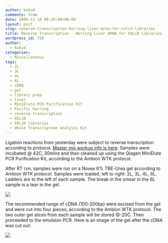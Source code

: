 ```yaml
---
author: kubu4
comments: true
date: 2009-12-10 00:29:08+00:00
layout: post
slug: reverse-transcription-herring-liver-mrna-for-solid-libraries
title: Reverse Transcription - Herring Liver mRNA for SOLiD Libraries
wordpress_id: 758
author:
  - kubu4
categories:
  - Miscellaneous
tags:
  - 2L
  - 3L
  - 4L
  - 6L
  - cDNA
  - gel
  - library prep
  - liver
  - MiniElute PCR Purification Kit
  - Pacific herring
  - reverse transcription
  - SOLiD
  - SOLiD libraries
  - Whole Transcriptome Analysis Kit
---
```


Ligation reactions from yesterday were subject to reverse transcription according to protocol. [Master mix workup info is here](http://eagle.fish.washington.edu/Arabidopsis/Notebook%20Workup%20Files/20091209-01.jpg). Samples were incubated @ 42C, 30mins and then cleaned up using the Qiagen MiniElute PCR Purification Kit, according to the Ambion WTK protocol.

After RT rxn, samples were run on a Novex 6% TBE-Urea gel according to Ambion WTK protocol. Samples were loaded, left to right: 2L, 3L, 4L, 6L. Ladders are to the left of each sample. The break in the smear in the 6L sample is a tear in the gel.

![](http://eagle.fish.washington.edu/Arabidopsis/20091209-01.jpg)

The recommended range of cDNA (100-200bp) were excised from the gel and were cut into four pieces, according to the Ambion WTK protocol. The two outer gel slices from each sample will be stored @-20C. Then proceeded to the emulsion PCR. Here is an image of the gel after the cDNA was cut out:

![](http://eagle.fish.washington.edu/Arabidopsis/20091209-02.jpg)
